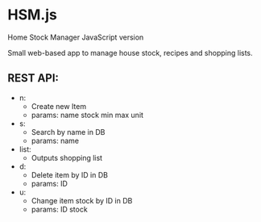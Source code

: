 # HSM.js
Home Stock Manager JavaScript version

Small web-based app to manage house stock, recipes and shopping lists.

## REST API:

* n:
  * Create new Item
  * params: name stock min max unit
* s:
  * Search by name in DB
  * params: name 
* list:
  * Outputs shopping list
* d:
  * Delete item by ID in DB
  * params: ID 
* u:
  * Change item stock by ID in DB
  * params: ID stock
